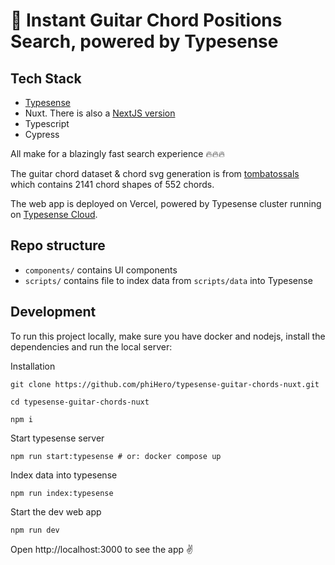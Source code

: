 # 🎸 Instant Guitar Chord Positions Search, powered by Typesense

## Tech Stack

- <a href="https://github.com/typesense/typesense" target="_blank">Typesense</a>
- Nuxt. There is also a [NextJS version](https://github.com/phiHero/typesense-guitar-chords-nextjs)
- Typescript
- Cypress

All make for a blazingly fast search experience 🔥🔥🔥

The guitar chord dataset & chord svg generation is from <a href="https://github.com/tombatossals/chords-db" target="_blank">tombatossals</a> which contains 2141 chord shapes of 552 chords.

The web app is deployed on Vercel, powered by Typesense cluster running on <a href="https://cloud.typesense.org" target="_blank">Typesense Cloud</a>.

## Repo structure

- `components/` contains UI components
- `scripts/` contains file to index data from `scripts/data` into Typesense

## Development

To run this project locally, make sure you have docker and nodejs, install the dependencies and run the local server:

Installation

```shell
git clone https://github.com/phiHero/typesense-guitar-chords-nuxt.git

cd typesense-guitar-chords-nuxt

npm i
```

Start typesense server

```shell
npm run start:typesense # or: docker compose up
```

Index data into typesense

```shell
npm run index:typesense
```

Start the dev web app

```shell
npm run dev
```

Open http://localhost:3000 to see the app ✌️
